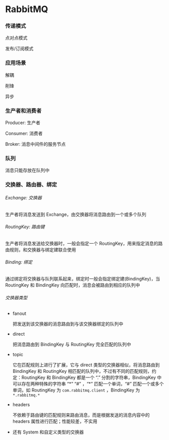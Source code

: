 # RabbitMQ

### 传递模式

点对点模式

发布/订阅模式

### 应用场景

解耦

削锋

异步

### 生产者和消费者

Producer: 生产者

Consumer: 消费者

Broker: 消息中间件的服务节点

### 队列

消息只能存放在队列中

### 交换器、路由器、绑定

###### Exchange: 交换器

生产者将消息发送到 Exchange，由交换器将消息路由到一个或多个队列

###### RoutingKey: 路由键

生产者将消息发送给交换器时，一般会指定一个 RoutingKey，用来指定消息的路由规则，和交换器与绑定建联合使用

###### Binding: 绑定

通过绑定将交换器与队列联系起来，绑定时一般会指定绑定建(BindingKey)，当 RoutingKey 和 BindingKey 向匹配时，消息会被路由到相应的队列中

###### 交换器类型

- fanout

  把发送到该交换器的消息路由到与该交换器绑定的队列中

- direct

  把消息路由到 BindingKey 与 RoutingKey 完全匹配的队列中

- topic

  它在匹配规则上进行了扩展，它与 direct 类型的交换器相似，将消息路由到 BindingKey 和 RoutingKey 相匹配的队列中，不过有不同的匹配规则，约定：RoutingKey 和 BindingKey 都是一个 “.” 分割的字符串，BindingKey 中可以存在两种特殊的字符串 “\*” “#” ，“\*” 匹配一个单词，“#” 匹配一个或多个单词，如 RoutingKey 为 `com.rabbitmq.client` ，BindingKey 为 `*.rabbitmq.*`

- headers

  不依赖于路由键的匹配规则来路由消息，而是根据发送的消息内容中的 headers 属性进行匹配；性能较差，不实用

- 还有 System 和自定义类型的交换器